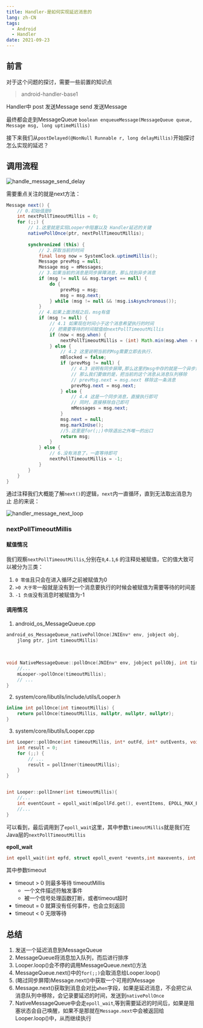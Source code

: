 ```yaml
---
title: Handler-是如何实现延迟消息的
lang: zh-CN
tags:
  - Android
  - Handler
date: 2021-09-23
---
```


## 前言
对于这个问题的探讨，需要一些前置的知识点
> android-handler-base1

Handler中
post 发送Message
send 发送Message

最终都会走到MessageQueue
`boolean enqueueMessage(MessageQueue queue, Message msg, long uptimeMillis)`

接下来我们从`postDelayed(@NonNull Runnable r, long delayMillis)`开始探讨怎么实现的延迟？

<!-- more -->

## 调用流程

![handle_message_send_delay](https://image.wangzhumo.com/2021/09/handle_message_send_delay.png)

需要重点关注的就是next方法：

```java
Message next() {
    // 0.初始值是0
    int nextPollTimeoutMillis = 0;
    for (;;) {
        // 1.这里就是实现Looper中阻塞以及 Handler延迟的关键
        nativePollOnce(ptr, nextPollTimeoutMillis);
    
        synchronized (this) {
            // 2.获取当前的时间
            final long now = SystemClock.uptimeMillis();
            Message prevMsg = null;
            Message msg = mMessages;
            // 3.如果当前的消息是同步屏障消息，那么找到异步消息
            if (msg != null && msg.target == null) {
                do {
                    prevMsg = msg;
                    msg = msg.next;
                } while (msg != null && !msg.isAsynchronous());
            }
            // 4.如果上面流程之后，msg有值
            if (msg != null) {
                // 4.1 如果现在时间小于这个消息希望执行的时间
                // 把需要等待的时间赋值给nextPollTimeoutMillis
                if (now < msg.when) {
                    nextPollTimeoutMillis = (int) Math.min(msg.when - now, Integer.MAX_VALUE);
                } else {
                    // 4.2 这里说明当前的Msg需要立即去执行.
                    mBlocked = false;
                    if (prevMsg != null) {
                        // 4.3 说明有同步屏障,那么这里的msg中存的就是一个异步消息
                        // 那么我们要做的是，把当前的这个消息从消息队列移除
                        // prevMsg.next = msg.next 移除这一条消息
                        prevMsg.next = msg.next;
                    } else {
                        // 4.4 这是一个同步消息，直接执行即可
                        // 同时，直接移除自己即可
                        mMessages = msg.next;
                    }
                    msg.next = null;
                    msg.markInUse();
                    //5.这里是for(;;)中除退出之外唯一的出口
                    return msg;
                }
            } else {
                // 6.没有消息了，一直等待即可
                nextPollTimeoutMillis = -1;
            }
        }
    }
}
```

通过注释我们大概能了解`next()`的逻辑，`next`内一直循环，直到无法取出消息为止
总的来说：

![handler_message_next_loop](https://image.wangzhumo.com/2021/09/handler_message_next_loop.png)

### nextPollTimeoutMillis

#### 赋值情况
我们观察`nextPollTimeoutMillis`,分别在`0`,`4.1`,`6` 的注释处被赋值，它的值大致可以被分为三类：
1. `0 零值`且只会在进入循环之前被赋值为0
2. `>0 大于零`一般就是没有到一个消息要执行的时候会被赋值为需要等待的时间差
3. `-1 负值`没有消息时被赋值为-1

#### 调用情况
1. android_os_MessageQueue.cpp
```cpp
android_os_MessageQueue_nativePollOnce(JNIEnv* env, jobject obj,
    jlong ptr, jint timeoutMillis)
    
    
    
void NativeMessageQueue::pollOnce(JNIEnv* env, jobject pollObj, int timeoutMillis) {
    //...
    mLooper->pollOnce(timeoutMillis);
    // ...
}  
```


2. system/core/libutils/include/utils/Looper.h
```cpp
inline int pollOnce(int timeoutMillis) {
    return pollOnce(timeoutMillis, nullptr, nullptr, nullptr);
}
```

3. system/core/libutils/Looper.cpp
```cpp
int Looper::pollOnce(int timeoutMillis, int* outFd, int* outEvents, void** outData) {
    int result = 0;
    for (;;) {
        // ...
        result = pollInner(timeoutMillis);
    }
}


int Looper::pollInner(int timeoutMillis){
    //...
    int eventCount = epoll_wait(mEpollFd.get(), eventItems, EPOLL_MAX_EVENTS, timeoutMillis);
    //...
}
```

可以看到，最后调用到了`epoll_wait`这里，其中参数`timeoutMillis`就是我们在Java层的`nextPollTimeoutMillis`

**epoll_wait**
```cpp
int epoll_wait(int epfd, struct epoll_event *events,int maxevents, int timeout);
```

其中参数timeout
* timeout > 0 则最多等待 timeoutMillis
    * 一个文件描述符触发事件
    * 被一个信号处理函数打断，或者timeout超时
* timeout = 0 就算没有任何事件，也会立刻返回
* timeout < 0 无限等待


## 总结
1. 发送一个延迟消息到MessageQueue
2. MessageQueue将消息加入队列，而后进行排序
3. Looper.loop()会不停的调用MessageQueue.next()方法
4. MessageQueue.next()中的`for(;;)`会取消息给Looper.loop()
5. (略过同步屏障)Message.next()中获取一个可用的Message
6. Message.next()获取到消息会对比`when`字段，如果是延迟消息，不会把它从消息队列中移除，会记录要延迟的时间，发送到`nativePollOnce`
7. NativeMessageQueue中会走`epoll_wait`,等到需要延迟的时间后，如果是阻塞状态会自己唤醒，如果不是那就在`Message.next`中会被返回给Looper.loop()中，从而继续执行
